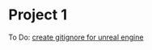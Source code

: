 # Project 1
To Do: 
[create gitignore for unreal engine](https://answers.unrealengine.com/questions/16787/how-to-setup-git-for-an-ue4-project.html)
